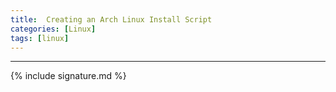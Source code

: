 ```yaml
---
title:  Creating an Arch Linux Install Script
categories: [Linux]
tags: [linux]
---
```




---

{% include signature.md %}